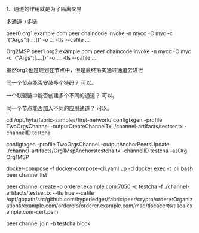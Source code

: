 
1、通道的作用就是为了隔离交易

多通道->多链

peer0.org1.example.com
peer chaincode invoke -n mycc -C myc -c '{"Args":[....]}' -o ... -tls --cafile ...


Org2MSP
peer1.org2.example.com
peer chaincode invoke -n mycc -C myc -c '{"Args":[....]}' -o ... -tls --cafile ...

虽然org2也是规划在节点中，但是最终落实通过通道去进行

同一个节点能否安装多个链码？
可以。

一个联盟链中能否创建多个不同的通道？
可以。

同一个节点能否加入不同的应用通道？
可以。


cd /opt/hyfa/fabric-samples/first-network/
configtxgen -profile TwoOrgsChannel -outputCreateChannelTx ./channel-artifacts/testser.tx -channelID testcha

configtxgen -profile TwoOrgsChannel -outputAnchorPeersUpdate ./channel-artifacts/Org1MspAnchorstestcha.tx -channelID testcha -asOrg Org1MSP

docker-compose -f docker-compose-cli.yaml up -d
docker exec -ti cli bash
peer channel list

peer channel create -o orderer.example.com:7050 -c testcha -f ./channel-artifacts/testser.tx --tls true --cafile /opt/gopath/src/github.com/hyperledger/fabric/peer/crypto/ordererOrganizations/example.com/orderers/orderer.example.com/msp/tlscacerts/tlsca.example.com-cert.pem

peer channel join -b testcha.block
